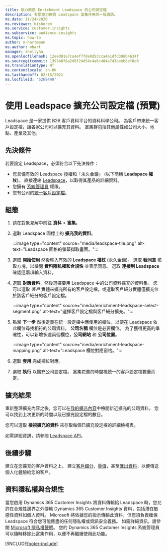 ```yaml
---
title: 協力廠商 Enrichment Leadspace 的公司設定檔
description: 有關協力廠商 Leadspace 富集作用的一般資訊。
ms.date: 11/24/2020
ms.reviewer: kishorem
ms.service: customer-insights
ms.subservice: audience-insights
ms.topic: how-to
author: m-hartmann
ms.author: mhart
manager: shellyha
ms.openlocfilehash: 12eed91a7ca4ef7fde0d53cca4a1dfd398b4634f
ms.sourcegitcommit: 139548f8a2d0f24d54c4a6c404a743eeeb8ef8e0
ms.translationtype: HT
ms.contentlocale: zh-HK
ms.lasthandoff: 02/15/2021
ms.locfileid: "5269449"
---
```

# <a name="enrichment-of-company-profiles-with-leadspace-preview"></a>使用 Leadspace 擴充公司設定檔 (預覽)

Leadspace 是一家提供 B2B 客戶資料平台的資料科學公司。 為客戶帶來統一客戶設定檔，讓各家公司可以擴充其資料。 富集群包括其他屬性如公司大小、地點、產業及其他。

## <a name="prerequisites"></a>先決條件

若要設定 Leadspace，必須符合以下先決條件：

- 您具備有效的 Leadspace 授權和「永久金鑰」 (以下簡稱 **Leadspace 權杖**)。 直接連絡 [Leadspace](https://www.leadspace.com/products/leadspace-on-demand/)，以取得其產品的詳細資料。
- 您擁有 [系統管理員](permissions.md#administrator) 權限。
- 您有公司的[統一客戶設定檔](customer-profiles.md)。

## <a name="configuration"></a>組態

1. 請在對象見解中前往 **資料** > **富集**。

1. 選取 Leadspace 圖標上的 **擴充我的資料**。

   :::image type="content" source="media/leadspace-tile.png" alt-text="Leadspace 圖格的螢幕擷取畫面。":::

1. 選取 **開始使用** 然後輸入有效的 **Leadspace 權杖** (永久金鑰)。 選取 **我同意** 核取方塊，以檢閱 **資料隱私權和合規性** 並表示同意。 選取 **連接到 Leadspace** 確認這兩項輸入資料。

1. 選取 **對應資料**，然後選擇要用 Leadspace 中的公司資料擴充的資料集。 您可以選取 *客戶* 實體來擴充所有的客戶設定檔，或選取客戶細分實體僅擴充位於該客戶細分的客戶設定檔。

   :::image type="content" source="media/enrichment-leadspace-select-segment.png" alt-text="選擇客戶設定檔與客戶細分擴充。":::

1. 點擊 **下一步** 然後定義在統一設定檔中應使用的欄位，以便在 Leadspace 依此欄位尋找相符的公司資料。 **公司名稱** 欄位是必要欄位。 為了獲得更高的準確性，可以新增多達兩個欄位，**公司網站** 和 **公司位置**。

   :::image type="content" source="media/enrichment-leadspace-mapping.png" alt-text="Leadspace 欄位對應窗格。":::
   
1. 選取 **套用** 完成欄位對應。

1. 選取 **執行** 以擴充公司設定檔。 富集花費的時間視統一的客戶設定檔數量而定。

## <a name="enrichment-results"></a>擴充結果

重新整理擴充內容之後，您可以在[我的擴充內容](enrichment-hub.md)中檢閱新近擴充的公司資料。 您可以找到上次更新的時間以及已擴充設定檔的數目。

您可以選取 **檢視擴充的資料** 來存取每個已擴充設定檔的詳細檢視表。

如需詳細資訊，請參閱 [Leadspace API](https://support.leadspace.com/hc/en-us/sections/201997649-API)。

## <a name="next-steps"></a>後續步驟

建立在您擴充的客戶資料之上。 建立[客戶細分](segments.md)、[量值](measures.md)，甚至[匯出資料](export-destinations.md)，以便傳送個人化體驗給您的客戶。

## <a name="data-privacy-and-compliance"></a>資料隱私權與合規性

當您啟用 Dynamics 365 Customer Insights 將資料傳輸給 Leadspace 時，您允許在合規性邊界之外傳輸 Dynamics 365 Customer Insights 資料，包括潛在敏感性資料如個人資料。 Microsoft 將依據您的指示傳輸此資料，但您須負責確保 Leadspace 符合您可能應盡的任何隱私權或資訊安全義務。 如需詳細資訊，請參閱 [Microsoft 隱私權聲明](https://go.microsoft.com/fwlink/?linkid=396732)。
您的 Dynamics 365 Customer Insights 系統管理員可以隨時移除此富集作用，以便不再繼續使用此功能。


[!INCLUDE[footer-include](../includes/footer-banner.md)]